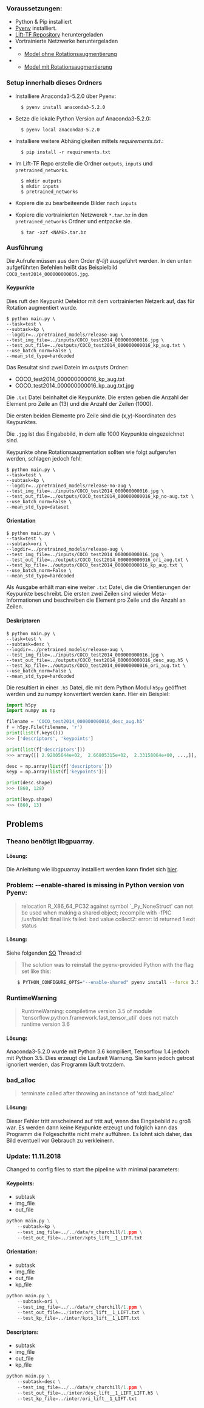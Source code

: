 ### Voraussetzungen:
- Python & Pip installiert
- [Pyenv](https://github.com/pyenv/pyenv) installiert.
- [Lift-TF Repository](https://github.com/cvlab-epfl/tf-lift) heruntergeladen
- Vortrainierte Netzwerke heruntergeladen
- - [Model ohne Rotationsaugmentierung](http://webhome.cs.uvic.ca/~kyi/files/2018/tflift/release-no-aug.tar.gz)
- - [Model mit Rotationsaugmentierung](http://webhome.cs.uvic.ca/~kyi/files/2018/tflift/release-aug.tar.gz)


### Setup innerhalb dieses Ordners
- Installiere Anaconda3-5.2.0 über Pyenv:

        $ pyenv install anaconda3-5.2.0

- Setze die lokale Python Version auf Anaconda3-5.2.0:

        $ pyenv local anaconda3-5.2.0

- Installiere weitere Abhängigkeiten mittels *requirements.txt*.:

        $ pip install -r requirements.txt

- Im Lift-TF Repo erstelle die Ordner `outputs`, `inputs` und `pretrained_networks`.

        $ mkdir outputs
        $ mkdir inputs
        $ pretrained_networks

- Kopiere die zu bearbeiteende Bilder nach `inputs`
- Kopiere die vortrainierten Netzwerek `*.tar.bz` in den `pretrained_networks` Ordner und entpacke sie.

        $ tar -xzf <NAME>.tar.bz


### Ausführung
Die Aufrufe müssen aus dem Order *tf-lift* ausgeführt werden.
In den unten aufgeführten Befehlen heißt das Beispielbild `COCO_test2014_000000000016.jpg`.

#### Keypunkte
Dies ruft den Keypunkt Detektor mit dem vortrainierten Netzerk auf, das für Rotation augmentiert wurde.

    $ python main.py \
    --task=test \
    --subtask=kp \
    --logdir=../pretrained_models/release-aug \
    --test_img_file=../inputs/COCO_test2014_000000000016.jpg \
    --test_out_file=../outputs/COCO_test2014_000000000016_kp_aug.txt \
    --use_batch_norm=False \
    --mean_std_type=hardcoded

Das Resultat sind zwei Datein im *outputs* Ordner:
- COCO_test2014_000000000016_kp_aug.txt
- COCO_test2014_000000000016_kp_aug.txt.jpg

Die `.txt` Datei beinhaltet die Keypunkte. Die ersten geben die Anzahl der Element pro Zeile an (13) und die Anzahl der Zeilen (1000).

Die ersten beiden Elemente pro Zeile sind die (x,y)-Koordinaten des Keypunktes.

Die `.jpg` ist das Eingabebild, in dem alle 1000 Keypunkte eingezeichnet sind.

Keypunkte ohne Rotationsaugmentation sollten wie folgt aufgerufen werden, schlagen jedoch fehl:

    $ python main.py \
    --task=test \
    --subtask=kp \
    --logdir=../pretrained_models/release-no-aug \
    --test_img_file=../inputs/COCO_test2014_000000000016.jpg \
    --test_out_file=../outputs/COCO_test2014_000000000016_kp_no-aug.txt \
    --use_batch_norm=False \
    --mean_std_type=dataset

#### Orientation

    $ python main.py \
    --task=test \
    --subtask=ori \
    --logdir=../pretrained_models/release-aug \
    --test_img_file=../inputs/COCO_test2014_000000000016.jpg \
    --test_out_file=../outputs/COCO_test2014_000000000016_ori_aug.txt \
    --test_kp_file=../outputs/COCO_test2014_000000000016_kp_aug.txt \
    --use_batch_norm=False \
    --mean_std_type=hardcoded

Als Ausgabe erhält man eine weiter `.txt` Datei, die die Orientierungen der Keypunkte beschreibt. Die ersten zwei Zeilen sind wieder Meta-Informationen und beschreiben die Element pro Zeile und die Anzahl an Zeilen.

#### Deskriptoren

    $ python main.py \
    --task=test \
    --subtask=desc \
    --logdir=../pretrained_models/release-aug \
    --test_img_file=../inputs/COCO_test2014_000000000016.jpg \
    --test_out_file=../outputs/COCO_test2014_000000000016_desc_aug.h5 \
    --test_kp_file=../outputs/COCO_test2014_000000000016_ori_aug.txt \
    --use_batch_norm=False \
    --mean_std_type=hardcoded

Die resultiert in einer `.h5` Datei, die mit dem Python Modul `h5py` geöffnet werden und zu numpy konvertiert werden kann. Hier ein Beispiel:

```python
import h5py
import numpy as np

filename = 'COCO_test2014_000000000016_desc_aug.h5'
f = h5py.File(filename, 'r')
print(list(f.keys()))
>>> ['descriptors', 'keypoints']

print(list(f['descriptors']))
>>> array([[ 2.92005644e+02,  2.66805315e+02,  2.33158064e+00, ...,]], dtype=float32)

desc = np.array(list(f['descriptors']))
keyp = np.array(list(f['keypoints']))

print(desc.shape)
>>> (860, 128)

print(keyp.shape)
>>> (860, 13)
```

## Problems

### Theano benötigt libgpuarray.
#### Lösung:
Die Anleitung wie libgpuarray installiert werden kann findet sich [hier](http://deeplearning.net/software/libgpuarray/installation.html#step-by-step-install).

### Problem: --enable-shared is missing in Python version von Pyenv:
> relocation R_X86_64_PC32 against symbol `_Py_NoneStruct' can not be used when making a shared object; recompile with -fPIC
> /usr/bin/ld: final link failed: bad value
> collect2: error: ld returned 1 exit status

#### Lösung:
Siehe folgenden [SO](https://stackoverflow.com/questions/42582712/relocation-r-x86-64-32s-against-py-notimplementedstruct-can-not-be-used-when) Thread:cl

> The solution was to reinstall the pyenv-provided Python with the flag set like this:

```bash
    $ PYTHON_CONFIGURE_OPTS="--enable-shared" pyenv install --force 3.5.5
```

### RuntimeWarning
> RuntimeWarning: compiletime version 3.5 of module 'tensorflow.python.framework.fast_tensor_util' does not match runtime version 3.6

#### Lösung:
Anaconda3-5.2.0 wurde mit Python 3.6 kompiliert, Tensorflow 1.4 jedoch mit Python 3.5. Dies erzeugt die Laufzeit Warnung. Sie kann jedoch getrost ignoriert werden, das Programm läuft trotzdem.

### bad_alloc
> terminate called after throwing an instance of 'std::bad_alloc'

#### Lösung:
Dieser Fehler tritt anscheinend auf tritt auf, wenn das Eingabebild zu groß war. Es werden dann keine Keypunkte erzeugt und folglich kann das Programm die Folgeschritte nicht mehr aufführen.
Es lohnt sich daher, das Bild eventuell vor Gebrauch zu verkleinern.


### Update:  11.11.2018
Changed to config files to start the pipeline with minimal parameters:
#### Keypoints:
- subtask
- img_file
- out_file

```python
python main.py \
    --subtask=kp \
    --test_img_file=../../data/v_churchill/1.ppm \
    --test_out_file=../inter/kpts_lift__1_LIFT.txt
```

#### Orientation:
- subtask
- img_file
- out_file
- kp_file

```python
python main.py \
    --subtask=ori \
    --test_img_file=../../data/v_churchill/1.ppm \
    --test_out_file=../inter/ori_lift__1_LIFT.txt \
    --test_kp_file=../inter/kpts_lift__1_LIFT.txt
```

#### Descriptors:
- subtask
- img_file
- out_file
- kp_file

```python
python main.py \
    --subtask=desc \
    --test_img_file=../../data/v_churchill/1.ppm \
    --test_out_file=../inter/desc_lift__1_LIFT_LIFT.h5 \
    --test_kp_file=../inter/ori_lift__1_LIFT.txt
```

